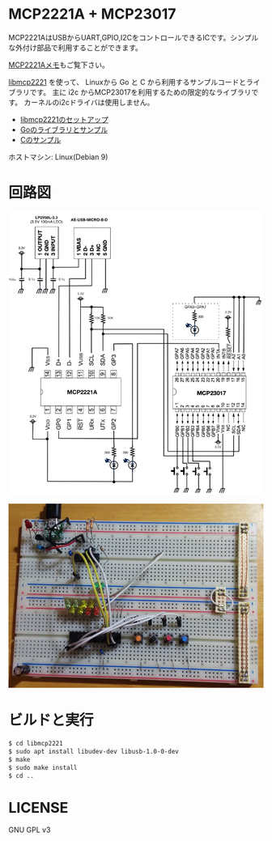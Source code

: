 # MCP2221A + MCP23017

MCP2221AはUSBからUART,GPIO,I2CをコントロールできるICです。シンプルな外付け部品で利用することができます。

[MCP2221Aメモ](https://gist.github.com/mamemomonga/fdb7a2330b0a3c5d2ba50528c5946ef4)もご覧下さい。

[libmcp2221](https://github.com/zkemble/libmcp2221) を使って、
Linuxから Go と C から利用するサンプルコードとライブラリです。
主に i2c からMCP23017を利用するための限定的なライブラリです。
カーネルのi2cドライバは使用しません。

* [libmcp2221のセットアップ](./libmcp2221/)
* [Goのライブラリとサンプル](./go)
* [Cのサンプル](./c)

ホストマシン: Linux(Debian 9)

# 回路図

![schematics.png](resource/schematics.png)

![photo.hpg](resource/photo.jpg)


# ビルドと実行

	$ cd libmcp2221
	$ sudo apt install libudev-dev libusb-1.0-0-dev
	$ make
	$ sudo make install
	$ cd ..

# LICENSE

GNU GPL v3
